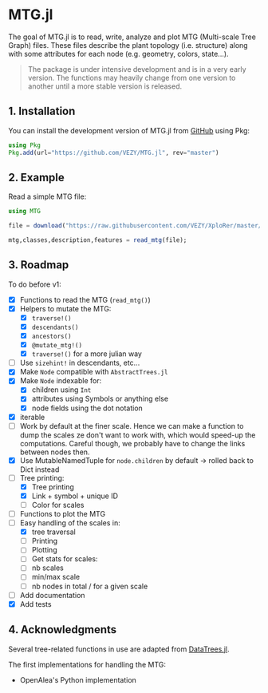 # MTG.jl

The goal of MTG.jl is to read, write, analyze and plot MTG (Multi-scale Tree Graph) files. These files describe the plant topology (i.e. structure) along with some attributes for each node (e.g. geometry, colors, state...).

> The package is under intensive development and is in a very early version. The functions may heavily change from one version to another until a more stable version is released.

## 1. Installation

You can install the development version of MTG.jl from [GitHub](https://github.com/) using Pkg:

```julia
using Pkg
Pkg.add(url="https://github.com/VEZY/MTG.jl", rev="master")
```

## 2. Example

Read a simple MTG file:

```julia
using MTG

file = download("https://raw.githubusercontent.com/VEZY/XploRer/master/inst/extdata/simple_plant.mtg");

mtg,classes,description,features = read_mtg(file);
```

## 3. Roadmap

To do before v1:

- [x] Functions to read the MTG (`read_mtg()`)
- [x] Helpers to mutate the MTG:
  - [x] `traverse!()`
  - [x] `descendants()`
  - [x] `ancestors()`
  - [x] `@mutate_mtg!()`
  - [x] `traverse!()` for a more julian way
- [ ] Use `sizehint!` in descendants, etc...
- [x] Make `Node` compatible with `AbstractTrees.jl`
- [x] Make `Node` indexable for:
  - [x] children using `Int`
  - [x] attributes using Symbols or anything else
  - [x] node fields using the dot notation
- [x] iterable
- [ ] Work by default at the finer scale. Hence we can make a function to dump the scales ze don't want to work with, which would speed-up the computations. Careful though, we probably have to change the links between nodes then.
- [x] Use MutableNamedTuple for `node.children` by default -> rolled back to Dict instead
- [ ] Tree printing:
  - [x] Tree printing
  - [x] Link + symbol + unique ID
  - [ ] Color for scales
- [ ] Functions to plot the MTG
- [ ] Easy handling of the scales in:
  - [x]  tree traversal
  - [ ]  Printing
  - [ ]  Plotting
  - [ ]  Get stats for scales:
    - [ ]  nb scales
    - [ ]  min/max scale
    - [ ]  nb nodes in total / for a given scale
- [ ] Add documentation
- [x] Add tests

## 4. Acknowledgments

Several tree-related functions in use are adapted from [DataTrees.jl](https://github.com/vh-d/DataTrees.jl/).

The first implementations for handling the MTG:

- OpenAlea's Python implementation
